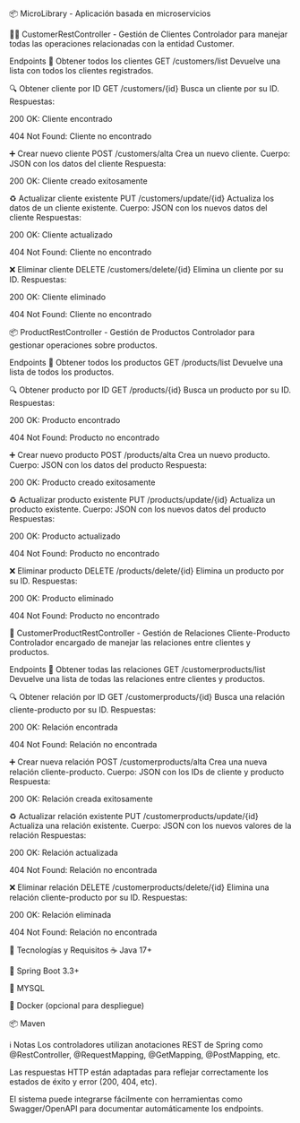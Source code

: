 
📦 MicroLibrary - Aplicación basada en microservicios

🧑‍💼 CustomerRestController - Gestión de Clientes
Controlador para manejar todas las operaciones relacionadas con la entidad Customer.

Endpoints
📄 Obtener todos los clientes
GET /customers/list
Devuelve una lista con todos los clientes registrados.

🔍 Obtener cliente por ID
GET /customers/{id}
Busca un cliente por su ID.
Respuestas:

200 OK: Cliente encontrado

404 Not Found: Cliente no encontrado

➕ Crear nuevo cliente
POST /customers/alta
Crea un nuevo cliente.
Cuerpo: JSON con los datos del cliente
Respuesta:

200 OK: Cliente creado exitosamente

♻️ Actualizar cliente existente
PUT /customers/update/{id}
Actualiza los datos de un cliente existente.
Cuerpo: JSON con los nuevos datos del cliente
Respuestas:

200 OK: Cliente actualizado

404 Not Found: Cliente no encontrado

❌ Eliminar cliente
DELETE /customers/delete/{id}
Elimina un cliente por su ID.
Respuestas:

200 OK: Cliente eliminado

404 Not Found: Cliente no encontrado

📦 ProductRestController - Gestión de Productos
Controlador para gestionar operaciones sobre productos.

Endpoints
📄 Obtener todos los productos
GET /products/list
Devuelve una lista de todos los productos.

🔍 Obtener producto por ID
GET /products/{id}
Busca un producto por su ID.
Respuestas:

200 OK: Producto encontrado

404 Not Found: Producto no encontrado

➕ Crear nuevo producto
POST /products/alta
Crea un nuevo producto.
Cuerpo: JSON con los datos del producto
Respuesta:

200 OK: Producto creado exitosamente

♻️ Actualizar producto existente
PUT /products/update/{id}
Actualiza un producto existente.
Cuerpo: JSON con los nuevos datos del producto
Respuestas:

200 OK: Producto actualizado

404 Not Found: Producto no encontrado

❌ Eliminar producto
DELETE /products/delete/{id}
Elimina un producto por su ID.
Respuestas:

200 OK: Producto eliminado

404 Not Found: Producto no encontrado

🔗 CustomerProductRestController - Gestión de Relaciones Cliente-Producto
Controlador encargado de manejar las relaciones entre clientes y productos.

Endpoints
📄 Obtener todas las relaciones
GET /customerproducts/list
Devuelve una lista de todas las relaciones entre clientes y productos.

🔍 Obtener relación por ID
GET /customerproducts/{id}
Busca una relación cliente-producto por su ID.
Respuestas:

200 OK: Relación encontrada

404 Not Found: Relación no encontrada

➕ Crear nueva relación
POST /customerproducts/alta
Crea una nueva relación cliente-producto.
Cuerpo: JSON con los IDs de cliente y producto
Respuesta:

200 OK: Relación creada exitosamente

♻️ Actualizar relación existente
PUT /customerproducts/update/{id}
Actualiza una relación existente.
Cuerpo: JSON con los nuevos valores de la relación
Respuestas:

200 OK: Relación actualizada

404 Not Found: Relación no encontrada

❌ Eliminar relación
DELETE /customerproducts/delete/{id}
Elimina una relación cliente-producto por su ID.
Respuestas:

200 OK: Relación eliminada

404 Not Found: Relación no encontrada

🧱 Tecnologías y Requisitos
☕ Java 17+

🌱 Spring Boot 3.3+

🐬 MYSQL

🐳 Docker (opcional para despliegue)

📦 Maven

ℹ️ Notas
Los controladores utilizan anotaciones REST de Spring como @RestController, @RequestMapping, @GetMapping, @PostMapping, etc.

Las respuestas HTTP están adaptadas para reflejar correctamente los estados de éxito y error (200, 404, etc).

El sistema puede integrarse fácilmente con herramientas como Swagger/OpenAPI para documentar automáticamente los endpoints.

